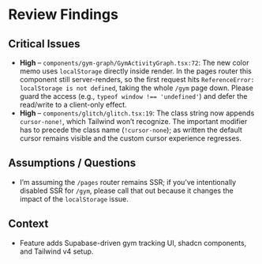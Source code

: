 # Review Findings

## Critical Issues

- **High** – `components/gym-graph/GymActivityGraph.tsx:72`: The new color memo uses `localStorage` directly inside render. In the pages router this component still server-renders, so the first request hits `ReferenceError: localStorage is not defined`, taking the whole `/gym` page down. Please guard the access (e.g., `typeof window !== 'undefined'`) and defer the read/write to a client-only effect.
- **High** – `components/glitch/glitch.tsx:19`: The class string now appends `cursor-none!`, which Tailwind won’t recognize. The important modifier has to precede the class name (`!cursor-none`); as written the default cursor remains visible and the custom cursor experience regresses.

## Assumptions / Questions

- I’m assuming the `/pages` router remains SSR; if you’ve intentionally disabled SSR for `/gym`, please call that out because it changes the impact of the `localStorage` issue.

## Context

- Feature adds Supabase-driven gym tracking UI, shadcn components, and Tailwind v4 setup.
